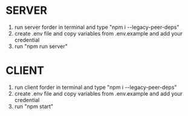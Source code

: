 # SERVER

1. run server forder in terminal and type "npm i --legacy-peer-deps"
2. create .env file and copy variables from .env.example and add your credential
3. run "npm run server"

# CLIENT

1. run client forder in terminal and type "npm i --legacy-peer-deps"
2. create .env file and copy variables from .env.example and add your credential
3. run "npm start"
